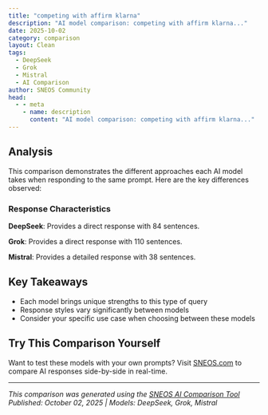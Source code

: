 ```yaml
---
title: "competing with affirm klarna"
description: "AI model comparison: competing with affirm klarna..."
date: 2025-10-02
category: comparison
layout: Clean
tags:
  - DeepSeek
  - Grok
  - Mistral
  - AI Comparison
author: SNEOS Community
head:
  - - meta
    - name: description
      content: "AI model comparison: competing with affirm klarna..."
---
```


<ChatComparison
  title="competing with affirm klarna"
  prompt="competing with affirm klarna"
  :responses='{"DeepSeek": "Of course. Competing with Affirm and Klarna is a significant challenge, but it\u0027s also a massive opportunity given the growing BNPL market. To win, you need a sharp, differentiated strategy.\n\nHere\u2019s a comprehensive breakdown of how to compete, segmented by strategy and target audience.\n\n### The Core Strengths of Affirm \u0026 Klarna (What You\u0027re Up Against)\n\nFirst, understand what makes them formidable:\n* **Brand Recognition \u0026 Trust:** They are the household names for BNPL.\n* **Massive Merchant Networks:** Huge roster of retailers, creating a powerful network effect.\n* **Large User Bases:** Millions of existing customers.\n* **Vast Capital \u0026 Funding:** They have deep pockets to fund loans and absorb losses.\n* **Simple, Frictionless UX:** Their checkout process is a gold standard.\n\nYou cannot out-Affirm Affirm. You must outmaneuver them.\n\n---\n\n### Strategic Approaches to Compete\n\nHere are the primary strategic paths, which can be combined.\n\n#### 1. The Niche-First Strategy (Most Viable for Startups)\n\nDon\u0027t try to be everything to everyone. Become the *best* BNPL solution for a specific vertical.\n\n* **Target Underserved Vertennials:**\n * **B2B \u0026 SaaS:** Offer BNPL for annual software subscriptions, marketing packages, or equipment. (e.g., \u0022Pay for your $10,000 CRM over 12 months\u0022).\n * **Home Services \u0026 Contracting:** BNPL for a new roof, HVAC system, or solar panels. These are high-ticket, considered purchases where financing is already expected.\n * **Healthcare \u0026 Veterinary:** Help patients manage unexpected medical or vet bills.\n * **Education \u0026 Upskilling:** Finance coding bootcamps, professional certifications, or online courses.\n * **Travel:** Offer flexible payment plans for vacations, a space where Klarna and Affirm are present but not dominant.\n\n* **How to Win:** Deeply understand the specific workflows, customer anxieties, and payment terms of your chosen industry. Build features that solve their unique problems.\n\n#### 2. The Superior Business Model Strategy\n\nAttack their weaknesses, particularly around fees and merchant costs.\n\n* **For Merchants:**\n * **Lower Fees:** Underprice them on the merchant discount rate (MDR). This is a direct, compelling incentive for cost-conscious businesses.\n * **No Hidden Fees:** Be radically transparent. Advertise \u0022no transaction fees\u0022 or \u0022no setup fees\u0022 where they might charge them.\n * **Better Integration:** Offer a simpler, more flexible API or a pre-built plugin for a platform they under-serve (e.g., Shopify Plus, BigCommerce, or custom e-commerce frameworks).\n\n* **For Consumers:**\n * **No Late Fees Entirely:** This is a huge differentiator. Affirm doesn\u0027t charge late fees, but Klarna and others do. Making a \u0022No Fees, Ever\u0022 promise is a powerful marketing message.\n * **Better Rewards:** Instead of just interest-free payments, offer cashback, loyalty points, or discounts that are more valuable than the competition\u0027s.\n\n#### 3. The Technology \u0026 UX Innovation Strategy\n\nBeat them on product experience and financial health.\n\n* **Smoother Underwriting \u0026 Higher Approval Rates:** Use modern data sources and underwriting models to approve more people responsibly, especially those with thin credit files.\n* **Superior Financial Health Tools:**\n * **Built-in Savings:** Allow users to set aside money for their payments.\n * **Spending Analytics:** Help users track their BNPL commitments across all providers in one place.\n * **Credit-Building Features:** Explicitly report positive payment history to credit bureaus to help users build credit\u2014a feature not all BNPL providers offer consistently.\n* **A Truly \u0022One-Click\u0022 Experience:** If you can make your checkout flow even 10% faster and simpler, you\u0027ll win on conversion.\n\n#### 4. The \u0022BNPL\u002B\u0022 or Platform Strategy\n\nBNPL is a feature, not just a product. Bundle it.\n\n* **Integrate with Digital Wallets:** Become the default BNPL option within a larger financial app.\n* **Combine with Banking:** Offer a checking account or debit card that has BNPL functionality built directly into it.\n* **B2B2C Partnerships:** White-label your BNPL solution for banks, credit unions, or large retailers who want to offer their own branded financing but lack the tech.\n\n---\n\n### Defining Your Value Proposition: A Quick Framework\n\nFill in the blanks for your company:\n\n\u003E \u0022For **[Your Target Customer]** who is dissatisfied with **[Key Pain Point with Affirm/Klarna]**, our product is a **[Your Product Category]** that provides **[Your Key Benefit]**. Unlike **[Affirm/Klarna]**, we **[Your Key Differentiator]**.\u0022\n\n**Examples:**\n* \u0022For **local home improvement contractors**, our product is a **BNPL solution** that provides **seamless financing for their customers**. Unlike **Affirm**, we **integrate directly with your job estimation software and offer same-day payout**.\u0022\n* \u0022For **budget-conscious shoppers**, our product is a **BNPL app** that provides **interest-free payments**. Unlike **Klarna**, we **never charge late fees and give you 2% cashback on every purchase**.\u0022\n\n---\n\n### Action Plan \u0026 Go-to-Market\n\n1. **Choose Your Beachhead:** Start with ONE niche or one clear differentiator. Do not try to launch everywhere at once.\n2. **Secure the Right Funding:** BNPL is a capital-intensive business. You need a reliable source of capital (debt facilities, equity) to fund the loans.\n3. **Build a Killer MVP:** Your initial product must be flawless in your chosen niche. A buggy checkout will destroy trust.\n4. **Land and Expand with Merchants:**\n * **Land:** Use your niche focus to sign pilot merchants. Offer them unbeatable terms and white-glove service.\n * **Expand:** Use case studies and referrals from your initial merchants to move into adjacent verticals.\n5. **Market to Consumers (if applicable):**\n * Leverage your merchant partners for co-marketing.\n * Use content marketing and SEO to target people searching for \u0022ways to pay for [your niche].\u0022\n * Build a community and brand around financial wellness, not just spending.\n\n### Key Risks \u0026 Challenges\n\n* **Capital:** This is the biggest barrier to entry. You need millions to fund loans.\n* **Credit Risk \u0026 Fraud:** Your underwriting model must be excellent from day one to avoid high defaults.\n* **Regulation:** The BNPL regulatory environment is evolving rapidly. You must have strong compliance.\n* **Commoditization:** If you only compete on price, you will be in a race to the bottom. Your differentiator must be durable.\n\n**Conclusion:** You can compete with Affirm and Klarna not by replicating their model, but by being more focused, more innovative, or more fair. Find a segment they ignore, a business model they can\u0027t match, or a customer experience they can\u0027t provide, and own it completely.", "Grok": "Competing with companies like Affirm and Klarna, which are leaders in the Buy Now, Pay Later (BNPL) space, requires a strategic approach to differentiate your product or service, target the right audience, and build a sustainable business model. Below are key steps and strategies to consider when entering this competitive fintech market:\n\n---\n\n### 1. Understand the Market and Competitors\nAffirm and Klarna dominate the BNPL space by offering flexible payment options, seamless user experiences, and strong merchant partnerships. To compete, you need a deep understanding of their strengths and weaknesses:\n\n- **Affirm**:\n - Focuses on transparency (no hidden fees, clear interest rates).\n - Targets a wide range of purchases (from small to big-ticket items).\n - Strong integration with e-commerce platforms like Shopify, Walmart, and Amazon.\n - Offers longer-term financing for high-value purchases (e.g., furniture, travel).\n\n- **Klarna**:\n - Emphasizes a \u0022pay in 4\u0022 model with no interest for short-term payments.\n - Strong presence in Europe and expanding in the U.S.\n - Focuses on user experience with a sleek app and loyalty programs.\n - Partners with a wide range of retailers and offers perks like discounts.\n\n- **Weaknesses to Exploit**:\n - Both companies face scrutiny over consumer debt and regulatory pressures.\n - High reliance on merchant fees can limit profitability.\n - Not all demographics are comfortable with BNPL due to perceived complexity or fear of debt.\n\n**Action**: Conduct a detailed SWOT analysis (Strengths, Weaknesses, Opportunities, Threats) of Affirm, Klarna, and other competitors like Afterpay and Sezzle. Identify gaps in their offerings or underserved markets (e.g., specific industries, geographies, or customer segments).\n\n---\n\n### 2. Differentiate Your Offering\nTo stand out in the crowded BNPL market, you need a unique value proposition (UVP). Consider the following differentiation strategies:\n\n- **Target Niche Markets**:\n - Focus on specific industries that are underserved by Affirm and Klarna, such as luxury goods, healthcare, education, or B2B transactions.\n - Cater to specific demographics, such as Gen Z, small businesses, or underbanked populations.\n\n- **Offer Unique Features**:\n - Provide more flexible payment terms (e.g., customizable repayment schedules).\n - Integrate financial wellness tools (e.g., budgeting features, debt management advice) to address consumer concerns about overborrowing.\n - Reward users for timely payments with discounts, cashback, or loyalty points.\n\n- **Transparent and Ethical Practices**:\n - Emphasize no hidden fees, lower interest rates (if applicable), or a completely interest-free model.\n - Position your brand as a responsible lender with strict credit checks or limits to prevent over-indebtedness.\n\n- **Superior Technology**:\n - Build a seamless, user-friendly app with AI-driven personalization for payment plans or merchant recommendations.\n - Offer faster approval processes or integration with emerging payment methods (e.g., cryptocurrency, digital wallets).\n\n**Action**: Develop a compelling UVP that solves pain points not fully addressed by Affirm or Klarna. Test this proposition with focus groups or small-scale pilots.\n\n---\n\n### 3. Build Strong Merchant Partnerships\nMerchant partnerships are critical to the success of any BNPL provider since they drive transaction volume and customer acquisition. Affirm and Klarna have extensive networks, so you\u2019ll need to carve out your own space:\n\n- **Target Small and Medium-Sized Businesses (SMBs)**:\n - Many SMBs may not be partnered with Affirm or Klarna due to high fees or integration challenges. Offer lower merchant fees or simpler onboarding processes.\n - Focus on niche or local merchants who cater to specific customer segments.\n\n- **Incentivize Merchants**:\n - Highlight how your service can increase their average order value (AOV) and customer retention by offering BNPL.\n - Provide merchants with marketing support or data insights on customer behavior.\n\n- **Focus on Emerging Markets**:\n - Expand into regions where BNPL adoption is still growing (e.g., Latin America, Africa, or Southeast Asia) and build merchant partnerships before competitors dominate.\n\n**Action**: Create a dedicated Merchant Success team to onboard and support retailers. Offer competitive pricing models (e.g., lower transaction fees initially) to attract early adopters.\n\n---\n\n### 4. Prioritize Customer Acquisition and Retention\nWinning customers in the BNPL space requires a strong focus on user acquisition and loyalty:\n\n- **Marketing Strategies**:\n - Leverage social media and influencer marketing to reach younger demographics (e.g., Gen Z and Millennials) who are the primary users of BNPL services.\n - Offer referral bonuses or sign-up incentives (e.g., discounts on first purchases).\n - Educate consumers on the benefits of BNPL through content marketing, blogs, and videos.\n\n- **Seamless User Experience**:\n - Ensure your checkout process is frictionless and integrates easily with e-commerce platforms.\n - Provide excellent customer support to address payment issues or disputes quickly.\n\n- **Build Trust**:\n - Be transparent about terms and conditions to avoid backlash over hidden fees or debt traps.\n - Highlight user testimonials and secure partnerships with trusted brands.\n\n**Action**: Invest in a robust digital marketing strategy and user onboarding experience. Use A/B testing to optimize campaigns and monitor customer satisfaction through Net Promoter Score (NPS) surveys.\n\n---\n\n### 5. Navigate Regulatory and Financial Challenges\nThe BNPL industry is increasingly under scrutiny for contributing to consumer debt and lacking regulation in some markets. Competing effectively means addressing these concerns:\n\n- **Regulatory Compliance**:\n - Stay ahead of regulations by implementing strict KYC (Know Your Customer) and credit assessment processes.\n - Be proactive in working with regulators to ensure compliance with local laws.\n\n- **Risk Management**:\n - Develop robust credit scoring models to minimize defaults and manage risk.\n - Diversify revenue streams (e.g., merchant fees, subscription models) to reduce reliance on consumer interest.\n\n- **Funding and Scalability**:\n - Secure venture capital or strategic partnerships to fund growth and compete with well-funded players like Affirm and Klarna.\n - Focus on profitability by balancing customer acquisition costs with lifetime value (LTV).\n\n**Action**: Hire legal and compliance experts to navigate the regulatory landscape. Partner with financial institutions or insurers to mitigate credit risk.\n\n---\n\n### 6. Leverage Technology and Innovation\nTechnology is a key competitive advantage in the fintech space. Use innovation to set yourself apart:\n\n- **AI and Data Analytics**:\n - Use AI to personalize payment plans, predict customer behavior, and reduce fraud.\n - Analyze consumer spending data to offer tailored promotions or merchant recommendations.\n\n- **Integration with Emerging Tech**:\n - Explore blockchain for secure transactions or smart contracts for automated repayments.\n - Support integrations with digital wallets, contactless payments, and other modern payment systems.\n\n- **Scalable Infrastructure**:\n - Build a platform that can handle high transaction volumes and integrate with multiple e-commerce platforms (e.g., Shopify, WooCommerce, Magento).\n\n**Action**: Invest in a strong tech team to develop proprietary tools and integrations. Partner with tech providers to speed up development if needed.\n\n---\n\n### 7. Focus on Financial Inclusion\nOne area where you can stand out is by serving underbanked or underserved populations who may not qualify for traditional credit or BNPL services:\n\n- **Alternative Credit Scoring**:\n - Use non-traditional data (e.g., utility bill payments, social media activity) to assess creditworthiness for customers with limited credit history.\n \n- **Affordable Options**:\n - Offer micro-financing or smaller payment plans for low-income consumers.\n - Partner with organizations that focus on financial inclusion to reach these audiences.\n\n**Action**: Develop a program or product specifically for underbanked users, and market it as a socially responsible initiative to build brand loyalty.\n\n---\n\n### 8. Monitor and Adapt\nThe BNPL space is dynamic, with evolving consumer preferences, competitive moves, and regulatory changes. Stay agile by:\n\n- Continuously gathering customer feedback to improve your product.\n- Tracking competitor announcements, partnerships, and product updates.\n- Experimenting with new features or markets through pilot programs.\n\n**Action**: Set up a dedicated team for competitive analysis and market research. Use data-driven insights to pivot or refine your strategy as needed.\n\n---\n\n### Conclusion\nCompeting with Affirm and Klarna is challenging but possible by focusing on differentiation, niche markets, and customer trust. Start by identifying gaps in their offerings, building a user-centric product, and forging strong merchant relationships. Over time, scale up through innovation, regulatory compliance, and strategic partnerships.\n\nIf you\u0027re developing a specific BNPL product or targeting a particular market, I can provide more tailored advice. Let me know!", "Mistral": "Competing with Affirm and Klarna, two prominent players in the Buy Now, Pay Later (BNPL) market, requires a strategic approach that leverages innovation, customer experience, and financial stability. Here are some key areas to focus on:\n\n### 1. **Product Differentiation**\n - **Unique Features**: Offer features that set your product apart, such as more flexible payment plans, lower fees, or unique rewards programs.\n - **Integration**: Ensure seamless integration with e-commerce platforms and point-of-sale systems to make it easy for merchants to adopt your service.\n - **User Experience**: Provide a user-friendly interface and a smooth onboarding process to attract and retain customers.\n\n### 2. **Customer Experience**\n - **Personalization**: Use data analytics to offer personalized payment plans and recommendations based on customer behavior.\n - **Customer Support**: Provide excellent customer service with quick response times and effective problem resolution.\n - **Transparency**: Be transparent about fees, interest rates, and terms to build trust with customers.\n\n### 3. **Marketing and Branding**\n - **Brand Awareness**: Invest in marketing campaigns to increase brand visibility and attract new customers.\n - **Partnerships**: Form strategic partnerships with retailers, influencers, and other relevant entities to expand your reach.\n - **Content Marketing**: Use content marketing to educate consumers about the benefits of your BNPL service and how it compares to competitors.\n\n### 4. **Technological Innovation**\n - **AI and Machine Learning**: Use AI and machine learning to improve risk assessment, fraud detection, and customer segmentation.\n - **Mobile Optimization**: Ensure your platform is mobile-friendly, as a significant portion of e-commerce transactions occur on mobile devices.\n - **Security**: Implement robust security measures to protect customer data and prevent fraud.\n\n### 5. **Financial Stability**\n - **Funding**: Secure adequate funding to support growth, marketing efforts, and technological investments.\n - **Risk Management**: Develop a strong risk management framework to handle defaults and ensure financial stability.\n - **Compliance**: Ensure compliance with regulatory requirements to avoid legal issues and maintain customer trust.\n\n### 6. **Merchant Relationships**\n - **Value Proposition**: Clearly communicate the value proposition to merchants, such as increased sales, higher average order values, and improved customer loyalty.\n - **Incentives**: Offer incentives to merchants for adopting your service, such as lower transaction fees or revenue-sharing agreements.\n - **Support**: Provide ongoing support and resources to help merchants integrate and optimize your BNPL service.\n\n### 7. **Data Analytics**\n - **Customer Insights**: Use data analytics to gain insights into customer behavior and preferences, which can inform product development and marketing strategies.\n - **Performance Metrics**: Track key performance indicators (KPIs) to measure the success of your BNPL service and identify areas for improvement.\n\n### 8. **Regulatory Compliance**\n - **Legal Framework**: Stay updated with the legal and regulatory framework governing BNPL services in different regions.\n - **Consumer Protection**: Ensure that your service complies with consumer protection laws and guidelines to build trust and avoid legal issues.\n\n### 9. **Sustainability**\n - **Ethical Practices**: Adopt ethical practices and promote responsible lending to build a positive brand image.\n - **Environmental Impact**: Consider the environmental impact of your operations and implement sustainable practices where possible.\n\n### 10. **Continuous Improvement**\n - **Feedback Loop**: Establish a feedback loop with customers and merchants to continuously improve your service.\n - **Innovation**: Stay ahead of the curve by continuously innovating and adapting to market trends and customer needs.\n\nBy focusing on these areas, you can create a competitive BNPL service that stands out in the market and attracts both customers and merchants."}' 
  published-date="10:51"
/>

## Analysis

This comparison demonstrates the different approaches each AI model takes when responding to the same prompt. Here are the key differences observed:

### Response Characteristics

**DeepSeek**: Provides a direct response with 84 sentences. 

**Grok**: Provides a direct response with 110 sentences. 

**Mistral**: Provides a detailed response with 38 sentences. 

## Key Takeaways

- Each model brings unique strengths to this type of query
- Response styles vary significantly between models
- Consider your specific use case when choosing between these models

## Try This Comparison Yourself

Want to test these models with your own prompts? Visit [SNEOS.com](https://sneos.com) to compare AI responses side-by-side in real-time.

---

*This comparison was generated using the [SNEOS AI Comparison Tool](https://sneos.com)*
*Published: October 02, 2025 | Models: DeepSeek, Grok, Mistral*
